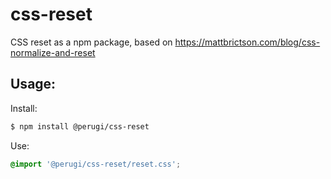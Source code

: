 # css-reset

CSS reset as a npm package, based on https://mattbrictson.com/blog/css-normalize-and-reset 

## Usage:
Install:
```bash
$ npm install @perugi/css-reset
```

Use: 
```css
@import '@perugi/css-reset/reset.css';
```
